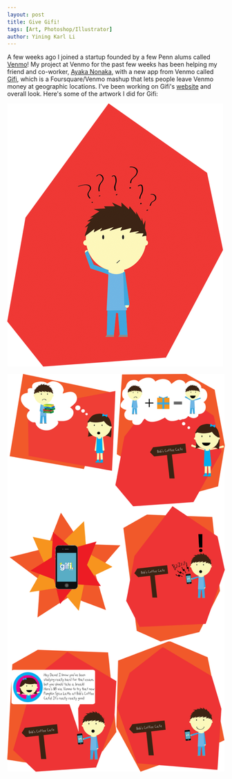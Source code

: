 ```yaml
---
layout: post
title: Give Gifi!
tags: [Art, Photoshop/Illustrator]
author: Yining Karl Li
---
```


A few weeks ago I joined a startup founded by a few Penn alums called [Venmo](http://www.venmo.com/)! My project at Venmo for the past few weeks has been helping my friend and co-worker, [Ayaka Nonaka](http://twitter.com/ayanonagon), with a new app from Venmo called [Gifi](http://www.givegifi.com/), which is a Foursquare/Venmo mashup that lets people leave Venmo money at geographic locations. I've been working on Gifi's [website](http://www.givegifi.com/) and overall look. Here's some of the artwork I did for Gifi:

[![](/content/images/2010/Sep/quizzical.png)](/content/images/2010/Sep/quizzical.png)

[![](/content/images/2010/Sep/panels_small.png)](/content/images/2010/Sep/panels_small.png)
